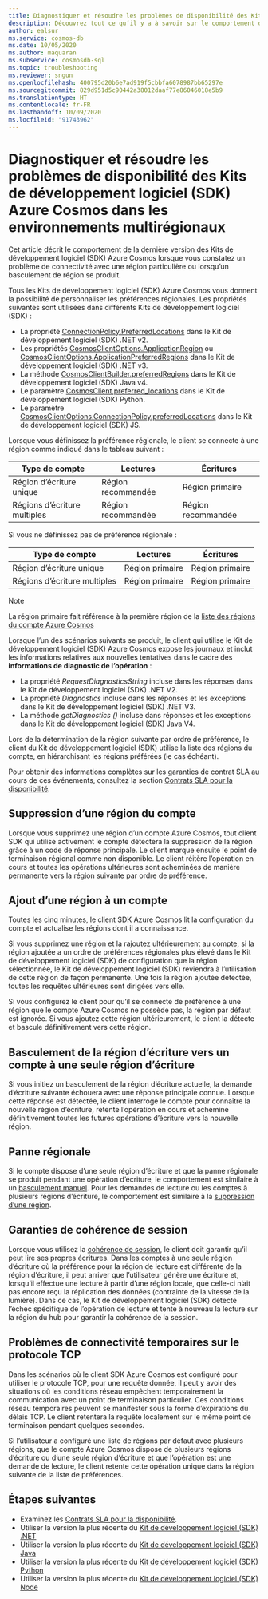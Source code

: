 ```yaml
---
title: Diagnostiquer et résoudre les problèmes de disponibilité des Kits de développement logiciel (SDK) Azure Cosmos dans les environnements multirégionaux
description: Découvrez tout ce qu’il y a à savoir sur le comportement de disponibilité du Kit de développement logiciel (SDK) Azure Cosmos lors de son utilisation dans des environnements multirégionaux.
author: ealsur
ms.service: cosmos-db
ms.date: 10/05/2020
ms.author: maquaran
ms.subservice: cosmosdb-sql
ms.topic: troubleshooting
ms.reviewer: sngun
ms.openlocfilehash: 400795d20b6e7ad919f5cbbfa6078987bb65297e
ms.sourcegitcommit: 829d951d5c90442a38012daaf77e86046018e5b9
ms.translationtype: HT
ms.contentlocale: fr-FR
ms.lasthandoff: 10/09/2020
ms.locfileid: "91743962"
---
```

# <a name="diagnose-and-troubleshoot-the-availability-of-azure-cosmos-sdks-in-multiregional-environments"></a>Diagnostiquer et résoudre les problèmes de disponibilité des Kits de développement logiciel (SDK) Azure Cosmos dans les environnements multirégionaux

Cet article décrit le comportement de la dernière version des Kits de développement logiciel (SDK) Azure Cosmos lorsque vous constatez un problème de connectivité avec une région particulière ou lorsqu’un basculement de région se produit.

Tous les Kits de développement logiciel (SDK) Azure Cosmos vous donnent la possibilité de personnaliser les préférences régionales. Les propriétés suivantes sont utilisées dans différents Kits de développement logiciel (SDK) :

* La propriété [ConnectionPolicy.PreferredLocations](/dotnet/api/microsoft.azure.documents.client.connectionpolicy.preferredlocations) dans le Kit de développement logiciel (SDK) .NET v2.
* Les propriétés [CosmosClientOptions.ApplicationRegion](/dotnet/api/microsoft.azure.cosmos.cosmosclientoptions.applicationregion) ou [CosmosClientOptions.ApplicationPreferredRegions](/dotnet/api/microsoft.azure.cosmos.cosmosclientoptions.applicationpreferredregions) dans le Kit de développement logiciel (SDK) .NET v3.
* La méthode [CosmosClientBuilder.preferredRegions](/java/api/com.azure.cosmos.cosmosclientbuilder.preferredregions) dans le Kit de développement logiciel (SDK) Java v4.
* Le paramètre [CosmosClient.preferred_locations](/python/api/azure-cosmos/azure.cosmos.cosmos_client.cosmosclient) dans le Kit de développement logiciel (SDK) Python.
* Le paramètre [CosmosClientOptions.ConnectionPolicy.preferredLocations](/javascript/api/@azure/cosmos/connectionpolicy#preferredlocations) dans le Kit de développement logiciel (SDK) JS.

Lorsque vous définissez la préférence régionale, le client se connecte à une région comme indiqué dans le tableau suivant :

|Type de compte |Lectures |Écritures |
|------------------------|--|--|
| Région d’écriture unique | Région recommandée | Région primaire  |
| Régions d’écriture multiples | Région recommandée | Région recommandée  |

Si vous ne définissez pas de préférence régionale :

|Type de compte |Lectures |Écritures |
|------------------------|--|--|
| Région d’écriture unique | Région primaire | Région primaire |
| Régions d’écriture multiples | Région primaire  | Région primaire  |

> [!NOTE]
> La région primaire fait référence à la première région de la [liste des régions du compte Azure Cosmos](distribute-data-globally.md)

Lorsque l’un des scénarios suivants se produit, le client qui utilise le Kit de développement logiciel (SDK) Azure Cosmos expose les journaux et inclut les informations relatives aux nouvelles tentatives dans le cadre des **informations de diagnostic de l’opération** :

* La propriété *RequestDiagnosticsString* incluse dans les réponses dans le Kit de développement logiciel (SDK) .NET V2.
* La propriété *Diagnostics* incluse dans les réponses et les exceptions dans le Kit de développement logiciel (SDK) .NET V3.
* La méthode *getDiagnostics ()* incluse dans réponses et les exceptions dans le Kit de développement logiciel (SDK) Java V4.

Lors de la détermination de la région suivante par ordre de préférence, le client du Kit de développement logiciel (SDK) utilise la liste des régions du compte, en hiérarchisant les régions préférées (le cas échéant).

Pour obtenir des informations complètes sur les garanties de contrat SLA au cours de ces événements, consultez la section [Contrats SLA pour la disponibilité](high-availability.md#slas-for-availability).

## <a name="removing-a-region-from-the-account"></a><a id="remove-region"></a>Suppression d’une région du compte

Lorsque vous supprimez une région d’un compte Azure Cosmos, tout client SDK qui utilise activement le compte détectera la suppression de la région grâce à un code de réponse principale. Le client marque ensuite le point de terminaison régional comme non disponible. Le client réitère l’opération en cours et toutes les opérations ultérieures sont acheminées de manière permanente vers la région suivante par ordre de préférence.

## <a name="adding-a-region-to-an-account"></a>Ajout d’une région à un compte

Toutes les cinq minutes, le client SDK Azure Cosmos lit la configuration du compte et actualise les régions dont il a connaissance.

Si vous supprimez une région et la rajoutez ultérieurement au compte, si la région ajoutée a un ordre de préférences régionales plus élevé dans le Kit de développement logiciel (SDK) de configuration que la région sélectionnée, le Kit de développement logiciel (SDK) reviendra à l’utilisation de cette région de façon permanente. Une fois la région ajoutée détectée, toutes les requêtes ultérieures sont dirigées vers elle.

Si vous configurez le client pour qu’il se connecte de préférence à une région que le compte Azure Cosmos ne possède pas, la région par défaut est ignorée. Si vous ajoutez cette région ultérieurement, le client la détecte et bascule définitivement vers cette région.

## <a name="failover-the-write-region-in-a-single-write-region-account"></a><a id="manual-failover-single-region"></a>Basculement de la région d’écriture vers un compte à une seule région d’écriture

Si vous initiez un basculement de la région d’écriture actuelle, la demande d’écriture suivante échouera avec une réponse principale connue. Lorsque cette réponse est détectée, le client interroge le compte pour connaître la nouvelle région d’écriture, retente l’opération en cours et achemine définitivement toutes les futures opérations d’écriture vers la nouvelle région.

## <a name="regional-outage"></a>Panne régionale

Si le compte dispose d’une seule région d’écriture et que la panne régionale se produit pendant une opération d’écriture, le comportement est similaire à un [basculement manuel](#manual-failover-single-region). Pour les demandes de lecture ou les comptes à plusieurs régions d’écriture, le comportement est similaire à la [suppression d’une région](#remove-region).

## <a name="session-consistency-guarantees"></a>Garanties de cohérence de session

Lorsque vous utilisez la [cohérence de session](consistency-levels.md#guarantees-associated-with-consistency-levels), le client doit garantir qu’il peut lire ses propres écritures. Dans les comptes à une seule région d’écriture où la préférence pour la région de lecture est différente de la région d’écriture, il peut arriver que l’utilisateur génère une écriture et, lorsqu’il effectue une lecture à partir d’une région locale, que celle-ci n’ait pas encore reçu la réplication des données (contrainte de la vitesse de la lumière). Dans ce cas, le Kit de développement logiciel (SDK) détecte l’échec spécifique de l’opération de lecture et tente à nouveau la lecture sur la région du hub pour garantir la cohérence de la session.

## <a name="transient-connectivity-issues-on-tcp-protocol"></a>Problèmes de connectivité temporaires sur le protocole TCP

Dans les scénarios où le client SDK Azure Cosmos est configuré pour utiliser le protocole TCP, pour une requête donnée, il peut y avoir des situations où les conditions réseau empêchent temporairement la communication avec un point de terminaison particulier. Ces conditions réseau temporaires peuvent se manifester sous la forme d’expirations du délais TCP. Le client retentera la requête localement sur le même point de terminaison pendant quelques secondes.

Si l’utilisateur a configuré une liste de régions par défaut avec plusieurs régions, que le compte Azure Cosmos dispose de plusieurs régions d’écriture ou d’une seule région d’écriture et que l’opération est une demande de lecture, le client retente cette opération unique dans la région suivante de la liste de préférences.

## <a name="next-steps"></a>Étapes suivantes

* Examinez les [Contrats SLA pour la disponibilité](high-availability.md#slas-for-availability).
* Utiliser la version la plus récente du [Kit de développement logiciel (SDK) .NET](sql-api-sdk-dotnet-standard.md)
* Utiliser la version la plus récente du [Kit de développement logiciel (SDK) Java](sql-api-sdk-java-v4.md)
* Utiliser la version la plus récente du [Kit de développement logiciel (SDK) Python](sql-api-sdk-python.md)
* Utiliser la version la plus récente du [Kit de développement logiciel (SDK) Node](sql-api-sdk-node.md)
